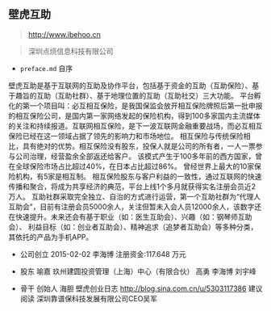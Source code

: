 ## 壁虎互助

> http://www.ibehoo.cn

>深圳点煷信息科技有限公司


- `preface.md` 自序

壁虎互助是基于互联网的互助及协作平台，包括基于资金的互助（互助保险）、基于趣旨的互助（互助社群）、基于地理位置的互助（互助社交）三大功能。
平台孵化的第一个项目叫：必互相互保险，是我国保监会放开相互保险牌照后第一批申报的相互保险公司，是国内第一家网络发起的保险机构，得到100多家国内主流媒体的关注和持续报道。互联网相互保险，是下一波互联网金融重要战场，而必互相互保险已经在这一领域占据了领先的影响力和市场地位。
相互保险与传统保险相比，具有绝对的优势。相互保险没有股东，投保人就是公司的所有者，一人一票参与公司治理，经营盈余全部返还给客户。
该模式产生于100多年前的西方国家，曾在全球保险市场占比超过40%，在日本占比超过86%。
曾经世界上最大的10家保险机构，有5家是相互制。
相互保险股东与客户利益的一致性，通过互联网的快速传播和聚合，将成为共享经济的典范，平台上线1个多月就获得实名注册会员近2万人。
互助社群采取完全独立、自治的方式进行运营，第一个互助社群为“代理人互助会”，目前有注册会员5000余人，关注但暂未入会人员12000余人，该数字还在快速提升。未来还会有基于职业（如：医生互助会）、兴趣（如：钢琴师互助会）、
利益目标（如：创业者互助会）、精神追求（追梦者互助会）等多种分类，其依托的产品为手机APP。

- 公司创立
2015-02-02 李海博 注册资金:117.648 万元

- 股东
喻嘉
玖州建圆投资管理（上海）中心（有限合伙）
高勇
李海博
刘宇峰

- 骨干
创始人 海胆 壁虎创业日志 http://blog.sina.com.cn/u/5303117386 建议阅读
深圳靠谱保科技发展有限公司CEO吴军
